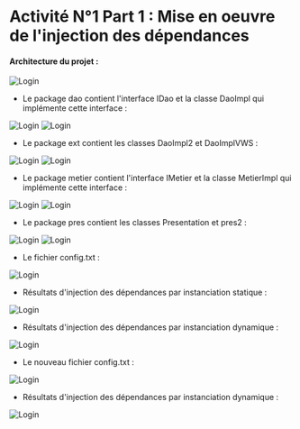 # Activité N°1 Part 1 : Mise en oeuvre de l'injection des dépendances

#### Architecture du projet :

![Login](https://github.com/HousnaAghzer/All-Ressources-/blob/master/15.PNG)

- Le package dao contient l'interface IDao et la classe DaoImpl qui implémente cette interface :

![Login](https://github.com/HousnaAghzer/All-Ressources-/blob/master/17.PNG)
![Login](https://github.com/HousnaAghzer/All-Ressources-/blob/master/16.PNG)

- Le package ext contient les classes DaoImpl2 et DaoImplVWS :

![Login](https://github.com/HousnaAghzer/All-Ressources-/blob/master/18.PNG)
![Login](https://github.com/HousnaAghzer/All-Ressources-/blob/master/19.PNG)

- Le package metier contient l'interface IMetier et la classe MetierImpl qui implémente cette interface :

![Login](https://github.com/HousnaAghzer/All-Ressources-/blob/master/20.PNG)
![Login](https://github.com/HousnaAghzer/All-Ressources-/blob/master/21.PNG)

- Le package pres contient les classes Presentation et pres2 :

![Login](https://github.com/HousnaAghzer/All-Ressources-/blob/master/23.PNG)
![Login](https://github.com/HousnaAghzer/All-Ressources-/blob/master/22.PNG)

- Le fichier config.txt :

![Login](https://github.com/HousnaAghzer/All-Ressources-/blob/master/24.PNG)

- Résultats d'injection des dépendances par instanciation statique :

![Login](https://github.com/HousnaAghzer/All-Ressources-/blob/master/26.PNG)

- Résultats d'injection des dépendances par instanciation dynamique :

![Login](https://github.com/HousnaAghzer/All-Ressources-/blob/master/25.PNG)
- Le nouveau fichier config.txt :

![Login](https://github.com/HousnaAghzer/All-Ressources-/blob/master/27.PNG)

- Résultats d'injection des dépendances par instanciation dynamique :

![Login](https://github.com/HousnaAghzer/All-Ressources-/blob/master/28.PNG)
